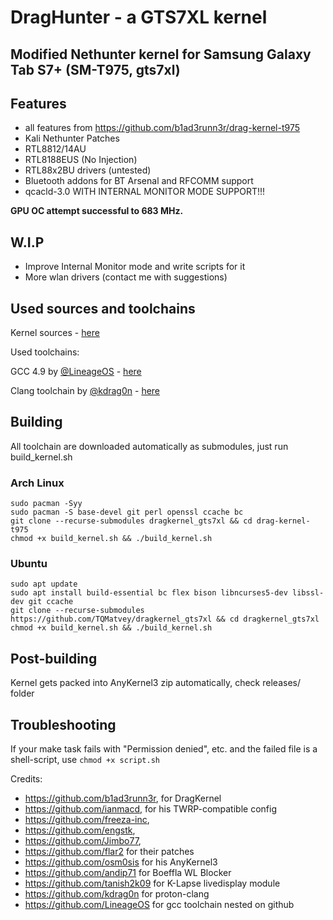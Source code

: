 # **DragHunter - a GTS7XL kernel**

## Modified Nethunter kernel for Samsung Galaxy Tab S7+ (SM-T975, gts7xl)  

## Features
* all features from https://github.com/b1ad3runn3r/drag-kernel-t975
* Kali Nethunter Patches
* RTL8812/14AU
* RTL8188EUS (No Injection)
* RTL88x2BU drivers (untested)
* Bluetooth addons for BT Arsenal and RFCOMM support
* qcacld-3.0 WITH INTERNAL MONITOR MODE SUPPORT!!! 

**GPU OC attempt successful to 683 MHz.**

## W.I.P
* Improve Internal Monitor mode and write scripts for it
* More wlan drivers (contact me with suggestions)

## Used sources and toolchains
Kernel sources - [here](https://opensource.samsung.com/uploadSearch?searchValue=SM-T975)

Used toolchains: 

GCC 4.9 by [@LineageOS](https://github.com/LineageOS) - [here](https://github.com/LineageOS/android_prebuilts_gcc_linux-x86_aarch64_aarch64-linux-android-4.9/)

Clang toolchain by [@kdrag0n](https://github.com/kdrag0n) - [here](https://github.com/kdrag0n/proton-clang/)

## Building
All toolchain are downloaded automatically as submodules, just run build_kernel.sh

### Arch Linux

```
sudo pacman -Syy
sudo pacman -S base-devel git perl openssl ccache bc
git clone --recurse-submodules dragkernel_gts7xl && cd drag-kernel-t975
chmod +x build_kernel.sh && ./build_kernel.sh
```
### Ubuntu
```
sudo apt update
sudo apt install build-essential bc flex bison libncurses5-dev libssl-dev git ccache
git clone --recurse-submodules https://github.com/TQMatvey/dragkernel_gts7xl && cd dragkernel_gts7xl
chmod +x build_kernel.sh && ./build_kernel.sh
```
## Post-building
Kernel gets packed into AnyKernel3 zip automatically, check releases/ folder

## Troubleshooting
If your make task fails with "Permission denied", etc. and the failed file is a shell-script, use ```chmod +x script.sh```

Credits:
* https://github.com/b1ad3runn3r, for DragKernel 
* https://github.com/ianmacd, for his TWRP-compatible config
* https://github.com/freeza-inc,
* https://github.com/engstk,
* https://github.com/Jimbo77,
* https://github.com/flar2 for their patches
* https://github.com/osm0sis for his AnyKernel3
* https://github.com/andip71 for Boeffla WL Blocker
* https://github.com/tanish2k09 for K-Lapse livedisplay module
* https://github.com/kdrag0n for proton-clang
* https://github.com/LineageOS for gcc toolchain nested on github
